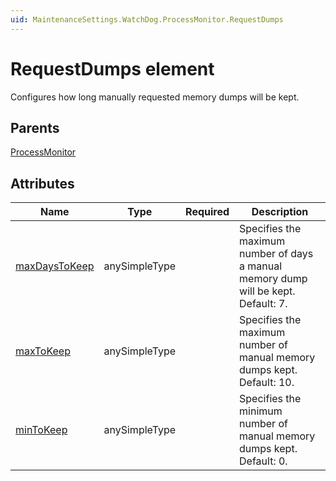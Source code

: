 ```yaml
---
uid: MaintenanceSettings.WatchDog.ProcessMonitor.RequestDumps
---
```


# RequestDumps element

Configures how long manually requested memory dumps will be kept.

## Parents

[ProcessMonitor](xref:MaintenanceSettings.WatchDog.ProcessMonitor)

## Attributes

| Name | Type | Required | Description |
| --- | --- | --- | --- |
| [maxDaysToKeep](xref:MaintenanceSettings.WatchDog.ProcessMonitor.RequestDumps-maxDaysToKeep) | anySimpleType |  | Specifies the maximum number of days a manual memory dump will be kept. Default: 7. |
| [maxToKeep](xref:MaintenanceSettings.WatchDog.ProcessMonitor.RequestDumps-maxToKeep) | anySimpleType |  | Specifies the maximum number of manual memory dumps kept. Default: 10. |
| [minToKeep](xref:MaintenanceSettings.WatchDog.ProcessMonitor.RequestDumps-minToKeep) | anySimpleType |  | Specifies the minimum number of manual memory dumps kept. Default: 0. |
